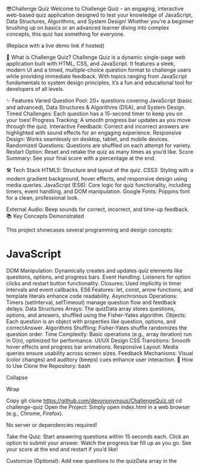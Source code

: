 😎Challenge Quiz
Welcome to Challenge Quiz – an engaging, interactive web-based quiz application designed to test your knowledge of JavaScript, Data Structures, Algorithms, and System Design! Whether you're a beginner brushing up on basics or an advanced learner diving into complex concepts, this quiz has something for everyone.

 (Replace with a live demo link if hosted)

🎯 What is Challenge Quiz?
Challenge Quiz is a dynamic single-page web application built with HTML, CSS, and JavaScript. It features a sleek, modern UI and a timed, multiple-choice question format to challenge users while providing immediate feedback. With topics ranging from JavaScript fundamentals to system design principles, it’s a fun and educational tool for developers of all levels.

✨ Features
Varied Question Pool: 20+ questions covering JavaScript (basic and advanced), Data Structures & Algorithms (DSA), and System Design.
Timed Challenges: Each question has a 15-second timer to keep you on your toes!
Progress Tracking: A smooth progress bar updates as you move through the quiz.
Interactive Feedback: Correct and incorrect answers are highlighted with sound effects for an engaging experience.
Responsive Design: Works seamlessly on desktop, tablet, and mobile devices.
Randomized Questions: Questions are shuffled on each attempt for variety.
Restart Option: Reset and retake the quiz as many times as you’d like.
Score Summary: See your final score with a percentage at the end.


🛠️ Tech Stack
HTML5: Structure and layout of the quiz.
CSS3: Styling with a modern gradient background, hover effects, and responsive design using media queries.
JavaScript (ES6): Core logic for quiz functionality, including timers, event handling, and DOM manipulation.
Google Fonts: Poppins font for a clean, professional look.

External Audio: Beep sounds for correct, incorrect, and time-up feedback.
📚 Key Concepts Demonstrated

This project showcases several programming and design concepts:

JavaScript
==========
DOM Manipulation: Dynamically creates and updates quiz elements like questions, options, and progress bars.
Event Handling: Listeners for option clicks and restart button functionality.
Closures: Used implicitly in timer intervals and event callbacks.
ES6 Features: let, const, arrow functions, and template literals enhance code readability.
Asynchronous Operations: Timers (setInterval, setTimeout) manage question flow and feedback delays.
Data Structures
Arrays: The quizData array stores questions, options, and answers, shuffled using the Fisher-Yates algorithm.
Objects: Each question is an object with properties like question, options, and correctAnswer.
Algorithms
Shuffling: Fisher-Yates shuffle randomizes the question order.
Time Complexity: Basic operations (e.g., array iteration) run in O(n), optimized for performance.
UI/UX Design
CSS Transitions: Smooth hover effects and progress bar animations.
Responsive Layout: Media queries ensure usability across screen sizes.
Feedback Mechanisms: Visual (color changes) and auditory (beeps) cues enhance user interaction.
🚀 How to Use
Clone the Repository:
bash

Collapse

Wrap

Copy
git clone https://github.com/devononymous/ChallengeQuiz.git
cd challenge-quiz
Open the Project:
Simply open index.html in a web browser (e.g., Chrome, Firefox).

No server or dependencies required!

Take the Quiz:
Start answering questions within 15 seconds each.
Click an option to submit your answer.
Watch the progress bar fill up as you go.
See your score at the end and restart if you’d like!

Customize (Optional):
Add new questions to the quizData array in the <script> section.
Adjust the TIME_LIMIT constant to change the timer duration.
Modify styles in the <style> section to tweak the look and feel.
🌟 Example Questions
Here’s a sneak peek at what you’ll encounter:

Basic JS: "What does DOM stand for?"
Answer: Document Object Model
Advanced JS: "What are Promises in JavaScript?"
Answer: They represent the eventual completion (or failure) of an asynchronous operation...
DSA: "What is the time complexity of searching in a balanced BST?"
Answer: O(log n)
System Design: "What are the benefits of using a CDN?"
Answer: Reduced server load, faster content delivery...

💡 Why Use Challenge Quiz?
Learning Tool: Reinforce your understanding of key programming concepts.
Interview Prep: Practice topics commonly asked in technical interviews.
Fun Challenge: Test yourself under time pressure with instant feedback.
Portfolio Piece: Showcase your skills in HTML, CSS, and JavaScript.
🔧 Extending the Project
Want to take it further? Here are some ideas:

Leaderboard: Store scores in localStorage and display a top 10.
Categories: Add filters to select specific topics (e.g., only DSA questions).
Difficulty Levels: Introduce easy, medium, and hard modes.
Backend Integration: Connect to a server to fetch questions dynamically.
Visual Enhancements: Add animations for question transitions or confetti for high scores.

📖 How It Works
Initialization: The initializeQuiz() function sets up the DOM elements and shuffles the quizData.
Question Loading: loadQuestion() displays the current question and options, starting the timer.
Answer Handling: handleAnswer() checks the selected option, updates the score, and provides feedback.
Progress: The progress bar updates with each question via updateProgress().
Endgame: showResult() displays the final score and offers a restart option.

🤝 Contributing
Feel free to fork this project, submit pull requests, or suggest improvements! Open an issue if you spot a bug or have a feature request.

📅 Last Updated
April 9, 2025

👨‍💻 Created By
Devononymous

https://github.com/devononymous 
https://www.linkedin.com/in/sushil-kumar-mahato/

Enjoy the quiz, and happy coding! 🚀
